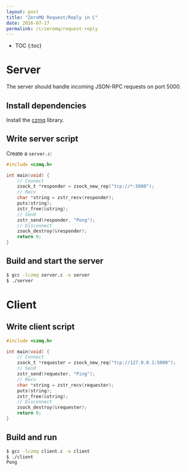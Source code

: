 ```yaml
---
layout: post
title: "ZeroMQ Request/Reply in C"
date: 2016-07-17
permalink: /c/zeromq/request-reply
---
```

* TOC
{:toc}

Server
======

The server should handle incoming JSON-RPC requests on port 5000.

Install dependencies
--------------------

Install the [czmq](https://github.com/zeromq/czmq) library.

Write server script
-------------------

Create a `server.c`:

```c
#include <czmq.h>

int main(void) {
    // Connect
    zsock_t *responder = zsock_new_rep("tcp://*:5000");
    // Recv
    char *string = zstr_recv(responder);
    puts(string);
    zstr_free(&string);
    // Send
    zstr_send(responder, "Pong");
    // Disconnect
    zsock_destroy(&responder);
    return 0;
}
```

Build and start the server
--------------------------

```sh
$ gcc -lczmq server.c -o server
$ ./server
```

Client
======

Write client script
-------------------

```c
#include <czmq.h>

int main(void) {
    // Connect
    zsock_t *requester = zsock_new_req("tcp://127.0.0.1:5000");
    // Send
    zstr_send(requester, "Ping");
    // Recv
    char *string = zstr_recv(requester);
    puts(string);
    zstr_free(&string);
    // Disconnect
    zsock_destroy(&requester);
    return 0;
}
```

Build and run
-------------

```sh
$ gcc -lczmq client.c -o client
$ ./client
Pong
```

